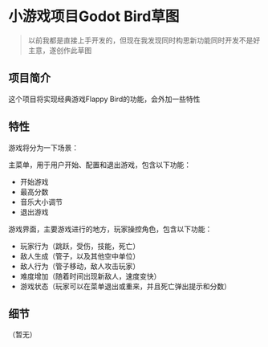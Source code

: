 # 小游戏项目Godot Bird草图

> 以前我都是直接上手开发的，但现在我发现同时构思新功能同时开发不是好主意，遂创作此草图

## 项目简介

这个项目将实现经典游戏Flappy Bird的功能，会外加一些特性

## 特性

游戏将分为一下场景：

主菜单，用于用户开始、配置和退出游戏，包含以下功能：
- 开始游戏
- 最高分数
- 音乐大小调节
- 退出游戏
  
游戏界面，主要游戏进行的地方，玩家操控角色，包含以下功能：
- 玩家行为（跳跃，受伤，技能，死亡）
- 敌人生成（管子，以及其他空中单位）
- 敌人行为（管子移动，敌人攻击玩家）
- 难度增加（随着时间出现新敌人，速度变快）
- 游戏状态（玩家可以在菜单退出或重来，并且死亡弹出提示和分数）

## 细节

（暂无）